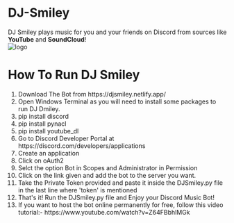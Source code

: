 # DJ-Smiley
DJ Smiley plays music for you and your friends on Discord from sources like **YouTube** and **SoundCloud**! <br />
![logo](https://user-images.githubusercontent.com/68861149/166439969-33c405ac-27f2-4d1e-9d16-9ebc6096e977.png)

<h1>How To Run DJ Smiley</h1>
<ol>
<li>
Download The Bot from https://djsmiley.netlify.app/
</li>
    <li>
Open Windows Terminal as you will need to install some packages to run DJ Dmiley.
    </li>
    <li>
        pip install discord
    </li>
    <li>
        pip install pynacl
        </li>
    <li>
        pip install youtube_dl
    </li>
    <li>
        Go to Discord Developer Portal at https://discord.com/developers/applications
    </li>
    <li>
        Create an application
    </li>
    <li>
        Click on oAuth2
    </li>
    <li>
        Selct the option Bot in Scopes and Administrator in Permission
    </li>
    <li>
        Click on the link given and add the bot to the server you want.
    </li>
    <li>
        Take the Private Token provided and paste it inside the DJSmiley.py file in the last line where 'token' is mentioned
    </li>
    <li>
        That's it! Run the DJSmiley.py file and  Enjoy your Discord Music Bot!
    </li>
    <li>
        If you want to host the bot online permanently for free, follow this video tutorial:-
        https://www.youtube.com/watch?v=Z64FBbhlMGk
    </li>
</ol>


